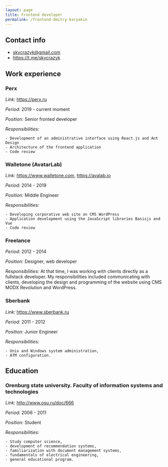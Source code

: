 ```yaml
---
layout: page
title: Frontend developer
permalink: /frontend-dmitry-karyakin
---
```


## Contact info

- skycrazyk@gmail.com
- https://t.me/skycrazyk

## Work experience

### Perx

*Link:* https://perx.ru

*Period:* 2019 - current moment

*Position:* Senior fronted developer

*Responsibilities:* 

    - Development of an administrative interface using React.js and Ant Design
    - Architecture of the frontend application
    - Code review

### Walletone (AvatarLab)

*Link:* https://www.walletone.com, https://avalab.io

*Period:* 2014 - 2019

*Position:* Middle Engineer

*Responsibilities:* 

    - Developing corporative web site on CMS WordPress
    - Application development using the JavaScript libraries Basisjs and Vue
    - Code review

### Freelance

*Period:* 2012 - 2014

*Position:* Designer, web developer

*Responsibilities:* At that time, I was working with clients directly as a fullstack developer. My responsibilities included communicating with clients, developing the design and programming of the website using CMS MODX Revolution and WordPress.

### Sberbank 

*Link:* https://www.sberbank.ru

*Period:* 2011 - 2012

*Position:* Junior Engineer

*Responsibilities:* 

    - Unix and Windows system administration,
    - ATM configuration.

## Education

### Orenburg state university. Faculty of information systems and technologies 

*Link:* http://www.osu.ru/doc/666

*Period:* 2006 - 2011

*Position:* Student

*Responsibilities:*

    - Study computer science,
    - development of recommendation systems,
    - familiarization with document management systems,
    - fundamentals of electrical engineering,
    - general educational program.
